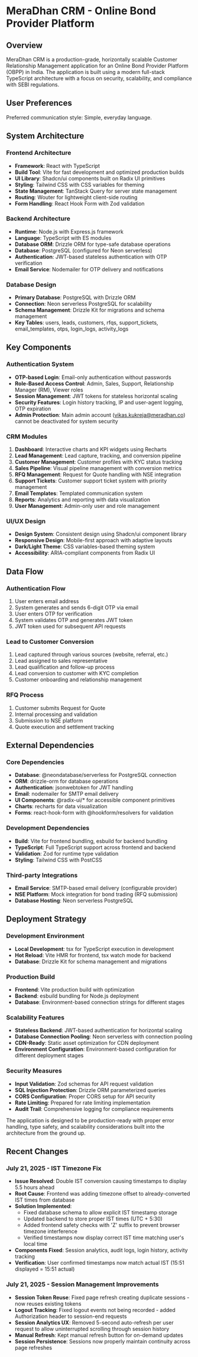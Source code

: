 # MeraDhan CRM - Online Bond Provider Platform

## Overview

MeraDhan CRM is a production-grade, horizontally scalable Customer Relationship Management application for an Online Bond Provider Platform (OBPP) in India. The application is built using a modern full-stack TypeScript architecture with a focus on security, scalability, and compliance with SEBI regulations.

## User Preferences

Preferred communication style: Simple, everyday language.

## System Architecture

### Frontend Architecture
- **Framework**: React with TypeScript
- **Build Tool**: Vite for fast development and optimized production builds
- **UI Library**: Shadcn/ui components built on Radix UI primitives
- **Styling**: Tailwind CSS with CSS variables for theming
- **State Management**: TanStack Query for server state management
- **Routing**: Wouter for lightweight client-side routing
- **Form Handling**: React Hook Form with Zod validation

### Backend Architecture
- **Runtime**: Node.js with Express.js framework
- **Language**: TypeScript with ES modules
- **Database ORM**: Drizzle ORM for type-safe database operations
- **Database**: PostgreSQL (configured for Neon serverless)
- **Authentication**: JWT-based stateless authentication with OTP verification
- **Email Service**: Nodemailer for OTP delivery and notifications

### Database Design
- **Primary Database**: PostgreSQL with Drizzle ORM
- **Connection**: Neon serverless PostgreSQL for scalability
- **Schema Management**: Drizzle Kit for migrations and schema management
- **Key Tables**: users, leads, customers, rfqs, support_tickets, email_templates, otps, login_logs, activity_logs

## Key Components

### Authentication System
- **OTP-based Login**: Email-only authentication without passwords
- **Role-Based Access Control**: Admin, Sales, Support, Relationship Manager (RM), Viewer roles
- **Session Management**: JWT tokens for stateless horizontal scaling
- **Security Features**: Login history tracking, IP and user-agent logging, OTP expiration
- **Admin Protection**: Main admin account (vikas.kukreja@meradhan.co) cannot be deactivated for system security

### CRM Modules
1. **Dashboard**: Interactive charts and KPI widgets using Recharts
2. **Lead Management**: Lead capture, tracking, and conversion pipeline
3. **Customer Management**: Customer profiles with KYC status tracking
4. **Sales Pipeline**: Visual pipeline management with conversion metrics
5. **RFQ Management**: Request for Quote handling with NSE integration
6. **Support Tickets**: Customer support ticket system with priority management
7. **Email Templates**: Templated communication system
8. **Reports**: Analytics and reporting with data visualization
9. **User Management**: Admin-only user and role management

### UI/UX Design
- **Design System**: Consistent design using Shadcn/ui component library
- **Responsive Design**: Mobile-first approach with adaptive layouts
- **Dark/Light Theme**: CSS variables-based theming system
- **Accessibility**: ARIA-compliant components from Radix UI

## Data Flow

### Authentication Flow
1. User enters email address
2. System generates and sends 6-digit OTP via email
3. User enters OTP for verification
4. System validates OTP and generates JWT token
5. JWT token used for subsequent API requests

### Lead to Customer Conversion
1. Lead captured through various sources (website, referral, etc.)
2. Lead assigned to sales representative
3. Lead qualification and follow-up process
4. Lead conversion to customer with KYC completion
5. Customer onboarding and relationship management

### RFQ Process
1. Customer submits Request for Quote
2. Internal processing and validation
3. Submission to NSE platform
4. Quote execution and settlement tracking

## External Dependencies

### Core Dependencies
- **Database**: @neondatabase/serverless for PostgreSQL connection
- **ORM**: drizzle-orm for database operations
- **Authentication**: jsonwebtoken for JWT handling
- **Email**: nodemailer for SMTP email delivery
- **UI Components**: @radix-ui/* for accessible component primitives
- **Charts**: recharts for data visualization
- **Forms**: react-hook-form with @hookform/resolvers for validation

### Development Dependencies
- **Build**: Vite for frontend bundling, esbuild for backend bundling
- **TypeScript**: Full TypeScript support across frontend and backend
- **Validation**: Zod for runtime type validation
- **Styling**: Tailwind CSS with PostCSS

### Third-party Integrations
- **Email Service**: SMTP-based email delivery (configurable provider)
- **NSE Platform**: Mock integration for bond trading (RFQ submission)
- **Database Hosting**: Neon serverless PostgreSQL

## Deployment Strategy

### Development Environment
- **Local Development**: tsx for TypeScript execution in development
- **Hot Reload**: Vite HMR for frontend, tsx watch mode for backend
- **Database**: Drizzle Kit for schema management and migrations

### Production Build
- **Frontend**: Vite production build with optimization
- **Backend**: esbuild bundling for Node.js deployment
- **Database**: Environment-based connection strings for different stages

### Scalability Features
- **Stateless Backend**: JWT-based authentication for horizontal scaling
- **Database Connection Pooling**: Neon serverless with connection pooling
- **CDN-Ready**: Static asset optimization for CDN deployment
- **Environment Configuration**: Environment-based configuration for different deployment stages

### Security Measures
- **Input Validation**: Zod schemas for API request validation
- **SQL Injection Protection**: Drizzle ORM parameterized queries
- **CORS Configuration**: Proper CORS setup for API security
- **Rate Limiting**: Prepared for rate limiting implementation
- **Audit Trail**: Comprehensive logging for compliance requirements

The application is designed to be production-ready with proper error handling, type safety, and scalability considerations built into the architecture from the ground up.

## Recent Changes

### July 21, 2025 - IST Timezone Fix
- **Issue Resolved**: Double IST conversion causing timestamps to display 5.5 hours ahead
- **Root Cause**: Frontend was adding timezone offset to already-converted IST times from database
- **Solution Implemented**: 
  - Fixed database schema to allow explicit IST timestamp storage
  - Updated backend to store proper IST times (UTC + 5:30)
  - Added frontend safety checks with 'Z' suffix to prevent browser timezone interference
  - Verified timestamps now display correct IST time matching user's local time
- **Components Fixed**: Session analytics, audit logs, login history, activity tracking
- **Verification**: User confirmed timestamps now match actual IST (15:51 displayed = 15:51 actual)

### July 21, 2025 - Session Management Improvements
- **Session Token Reuse**: Fixed page refresh creating duplicate sessions - now reuses existing tokens
- **Logout Tracking**: Fixed logout events not being recorded - added Authorization header to session-end requests
- **Session Analytics UX**: Removed 5-second auto-refresh per user request to allow uninterrupted scrolling through session history
- **Manual Refresh**: Kept manual refresh button for on-demand updates
- **Session Persistence**: Sessions now properly maintain continuity across page refreshes